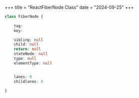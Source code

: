 +++
title = "ReactFiberNode Class"
date = "2024-09-25"
+++


```typescript
class FiberNode {
    
    tag: 
    key: 

    sibling: null
    child: null
    return: null
    stateNode: null
    type: null
    elementType: null


    lanes: 0
    childlanes: 0

}
```
